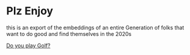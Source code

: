 # Plz Enjoy

this is an export of the embeddings of an entire Generation of folks that want to do good and find themselves in the 2020s


[Do you play Golf?](https://www.youtube.com/watch?v=4uCkYuUSqio)
